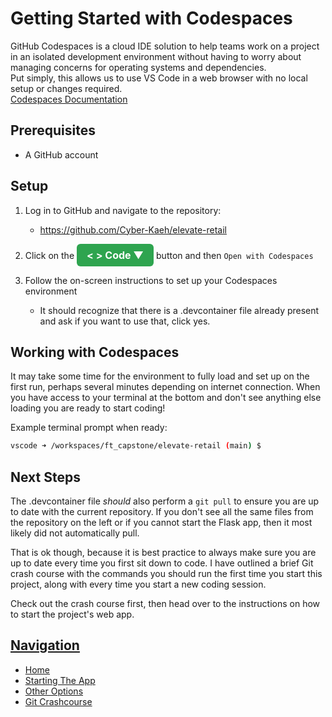 # Getting Started with Codespaces

GitHub Codespaces is a cloud IDE solution to help teams work on a project in an
isolated development environment without having to worry about managing concerns
for operating systems and dependencies.  
Put simply, this allows us to use VS Code in a web browser with no local setup
or changes required.  
[Codespaces Documentation](https://docs.github.com/en/codespaces)

## Prerequisites

- A GitHub account
  
## Setup

1. Log in to GitHub and navigate to the repository:
    - https://github.com/Cyber-Kaeh/elevate-retail

2. Click on the 
<a href="#" style="display: inline-block; padding: 8px 16px; font-size: 16px; font-weight: bold; color: #fff; background-color: #2ea44f; border-radius: 6px; text-decoration: none;">< > Code &#9660;</a>
button and then `Open with Codespaces`

3. Follow the on-screen instructions to set up your Codespaces environment
    - It should recognize that there is a .devcontainer file already present and ask if you want to use that, click yes.  
  
## Working with Codespaces

It may take some time for the environment to fully load and set up on the first run, perhaps several minutes depending on internet connection. When you have access to your terminal at the bottom and don't see anything else loading you are ready to start coding!

Example terminal prompt when ready:
```bash
vscode ➜ /workspaces/ft_capstone/elevate-retail (main) $
```

## Next Steps

The .devcontainer file *should* also perform a `git pull` to ensure you are up to date with the current repository. If you don't see all the same files from the repository on the left or if you cannot start the Flask app, then it most likely did not automatically pull.  

That is ok though, because it is best practice to always make sure you are up to date every time you first sit down to code. I have outlined a brief Git crash course with the commands you should run the first time you start this project, along with every time you start a new coding session.  

Check out the crash course first, then head over to the instructions on how to start the project's web app.  

## <u>Navigation</u>
- [Home](../README.md)
- [Starting The App](./starting_the_app.md)
- [Other Options](../README.md#getting-started)
- [Git Crashcourse](./git-crashcourse.md)